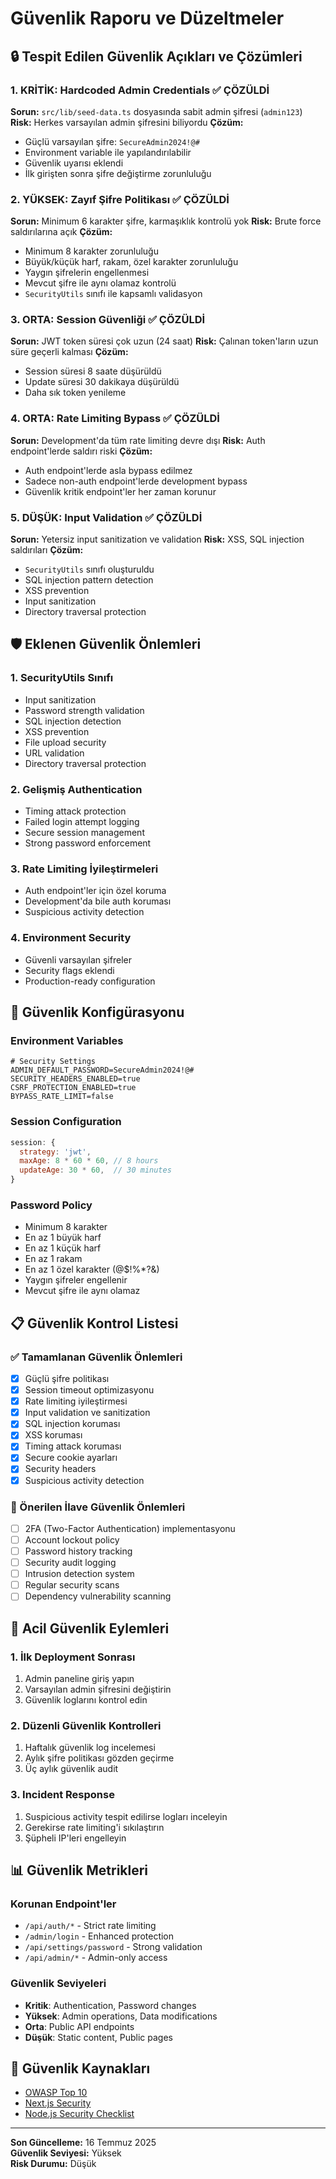 # Güvenlik Raporu ve Düzeltmeler

## 🔒 Tespit Edilen Güvenlik Açıkları ve Çözümleri

### 1. **KRİTİK: Hardcoded Admin Credentials** ✅ ÇÖZÜLDİ
**Sorun:** `src/lib/seed-data.ts` dosyasında sabit admin şifresi (`admin123`)
**Risk:** Herkes varsayılan admin şifresini biliyordu
**Çözüm:**
- Güçlü varsayılan şifre: `SecureAdmin2024!@#`
- Environment variable ile yapılandırılabilir
- Güvenlik uyarısı eklendi
- İlk girişten sonra şifre değiştirme zorunluluğu

### 2. **YÜKSEK: Zayıf Şifre Politikası** ✅ ÇÖZÜLDİ
**Sorun:** Minimum 6 karakter şifre, karmaşıklık kontrolü yok
**Risk:** Brute force saldırılarına açık
**Çözüm:**
- Minimum 8 karakter zorunluluğu
- Büyük/küçük harf, rakam, özel karakter zorunluluğu
- Yaygın şifrelerin engellenmesi
- Mevcut şifre ile aynı olamaz kontrolü
- `SecurityUtils` sınıfı ile kapsamlı validasyon

### 3. **ORTA: Session Güvenliği** ✅ ÇÖZÜLDİ
**Sorun:** JWT token süresi çok uzun (24 saat)
**Risk:** Çalınan token'ların uzun süre geçerli kalması
**Çözüm:**
- Session süresi 8 saate düşürüldü
- Update süresi 30 dakikaya düşürüldü
- Daha sık token yenileme

### 4. **ORTA: Rate Limiting Bypass** ✅ ÇÖZÜLDİ
**Sorun:** Development'da tüm rate limiting devre dışı
**Risk:** Auth endpoint'lerde saldırı riski
**Çözüm:**
- Auth endpoint'lerde asla bypass edilmez
- Sadece non-auth endpoint'lerde development bypass
- Güvenlik kritik endpoint'ler her zaman korunur

### 5. **DÜŞÜK: Input Validation** ✅ ÇÖZÜLDİ
**Sorun:** Yetersiz input sanitization ve validation
**Risk:** XSS, SQL injection saldırıları
**Çözüm:**
- `SecurityUtils` sınıfı oluşturuldu
- SQL injection pattern detection
- XSS prevention
- Input sanitization
- Directory traversal protection

## 🛡️ Eklenen Güvenlik Önlemleri

### 1. **SecurityUtils Sınıfı**
- Input sanitization
- Password strength validation
- SQL injection detection
- XSS prevention
- File upload security
- URL validation
- Directory traversal protection

### 2. **Gelişmiş Authentication**
- Timing attack protection
- Failed login attempt logging
- Secure session management
- Strong password enforcement

### 3. **Rate Limiting İyileştirmeleri**
- Auth endpoint'ler için özel koruma
- Development'da bile auth koruması
- Suspicious activity detection

### 4. **Environment Security**
- Güvenli varsayılan şifreler
- Security flags eklendi
- Production-ready configuration

## 🔧 Güvenlik Konfigürasyonu

### Environment Variables
```env
# Security Settings
ADMIN_DEFAULT_PASSWORD=SecureAdmin2024!@#
SECURITY_HEADERS_ENABLED=true
CSRF_PROTECTION_ENABLED=true
BYPASS_RATE_LIMIT=false
```

### Session Configuration
```javascript
session: {
  strategy: 'jwt',
  maxAge: 8 * 60 * 60, // 8 hours
  updateAge: 30 * 60,  // 30 minutes
}
```

### Password Policy
- Minimum 8 karakter
- En az 1 büyük harf
- En az 1 küçük harf  
- En az 1 rakam
- En az 1 özel karakter (@$!%*?&)
- Yaygın şifreler engellenir
- Mevcut şifre ile aynı olamaz

## 📋 Güvenlik Kontrol Listesi

### ✅ Tamamlanan Güvenlik Önlemleri
- [x] Güçlü şifre politikası
- [x] Session timeout optimizasyonu
- [x] Rate limiting iyileştirmesi
- [x] Input validation ve sanitization
- [x] SQL injection koruması
- [x] XSS koruması
- [x] Timing attack koruması
- [x] Secure cookie ayarları
- [x] Security headers
- [x] Suspicious activity detection

### 🔄 Önerilen İlave Güvenlik Önlemleri
- [ ] 2FA (Two-Factor Authentication) implementasyonu
- [ ] Account lockout policy
- [ ] Password history tracking
- [ ] Security audit logging
- [ ] Intrusion detection system
- [ ] Regular security scans
- [ ] Dependency vulnerability scanning

## 🚨 Acil Güvenlik Eylemleri

### 1. **İlk Deployment Sonrası**
1. Admin paneline giriş yapın
2. Varsayılan admin şifresini değiştirin
3. Güvenlik loglarını kontrol edin

### 2. **Düzenli Güvenlik Kontrolleri**
1. Haftalık güvenlik log incelemesi
2. Aylık şifre politikası gözden geçirme
3. Üç aylık güvenlik audit

### 3. **Incident Response**
1. Suspicious activity tespit edilirse logları inceleyin
2. Gerekirse rate limiting'i sıkılaştırın
3. Şüpheli IP'leri engelleyin

## 📊 Güvenlik Metrikleri

### Korunan Endpoint'ler
- `/api/auth/*` - Strict rate limiting
- `/admin/login` - Enhanced protection
- `/api/settings/password` - Strong validation
- `/api/admin/*` - Admin-only access

### Güvenlik Seviyeleri
- **Kritik**: Authentication, Password changes
- **Yüksek**: Admin operations, Data modifications
- **Orta**: Public API endpoints
- **Düşük**: Static content, Public pages

## 🔗 Güvenlik Kaynakları

- [OWASP Top 10](https://owasp.org/www-project-top-ten/)
- [Next.js Security](https://nextjs.org/docs/advanced-features/security-headers)
- [Node.js Security Checklist](https://blog.risingstack.com/node-js-security-checklist/)

---

**Son Güncelleme:** 16 Temmuz 2025  
**Güvenlik Seviyesi:** Yüksek  
**Risk Durumu:** Düşük  